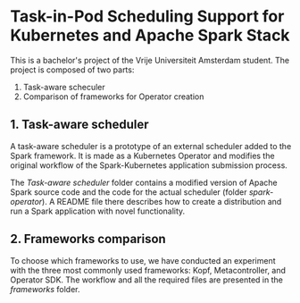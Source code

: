 # Task-in-Pod Scheduling Support for Kubernetes and Apache Spark Stack
This is a bachelor's project of the Vrije Universiteit Amsterdam student. The project is composed of two parts:
<ol>
  <li>Task-aware scheculer</li>
  <li>Comparison of frameworks for Operator creation</li>
</ol>

## 1. Task-aware scheduler ##
A task-aware scheduler is a prototype of an external scheduler added to the Spark framework. It is made as a Kubernetes Operator and modifies the original workflow of the Spark-Kubernetes application submission process.

The *Task-aware scheduler* folder contains a modified version of Apache Spark source code and the code for the actual scheduler (folder *spark-operator*). A README file there describes how to create a distribution and run a Spark application with novel functionality.

## 2. Frameworks comparison ##
To choose which frameworks to use, we have conducted an experiment with the three most commonly used frameworks: Kopf, Metacontroller, and Operator SDK. The workflow and all the required files are presented in the *frameworks* folder.
